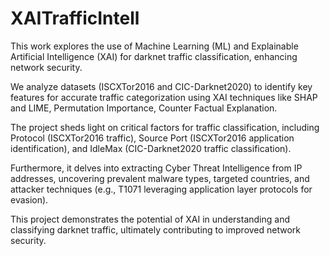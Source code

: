 # XAITrafficIntell

This work explores the use of Machine Learning (ML) and Explainable Artificial Intelligence (XAI) for darknet traffic classification, enhancing network security.

We analyze datasets (ISCXTor2016 and CIC-Darknet2020) to identify key features for accurate traffic categorization using XAI techniques like SHAP and LIME, Permutation Importance, Counter Factual Explanation.

The project sheds light on critical factors for traffic classification, including Protocol (ISCXTor2016 traffic), Source Port (ISCXTor2016 application identification), and IdleMax (CIC-Darknet2020 traffic classification).

Furthermore, it delves into extracting Cyber Threat Intelligence from IP addresses, uncovering prevalent malware types, targeted countries, and attacker techniques (e.g., T1071 leveraging application layer protocols for evasion).

This project demonstrates the potential of XAI in understanding and classifying darknet traffic, ultimately contributing to improved network security.
